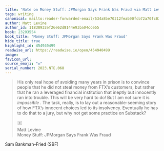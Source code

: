 ```yaml
---
title: 'Note on Money Stuff: JPMorgan Says Frank Was Fraud via Matt Levine'
tags: writing
canonical: mailto:reader-forwarded-email/534a8be70212feab90fcb72a70fc03c0
author: Matt Levine
author_id: 11838932ef26e62d8144e93ba04cce55
book: 23203554
book_title: 'Money Stuff: JPMorgan Says Frank Was Fraud'
hide_title: true
highlight_id: 454940499
readwise_url: https://readwise.io/open/454940499
image:
favicon_url:
source_emoji: "✉️"
serial_number: 2023.NTE.068
---
```

> His only real hope of avoiding many years in prison is to convince people that he did not steal money from FTX’s customers, but rather that he ran a leveraged financial institution that ineptly but innocently ran into trouble. This will be very hard to do! But I am not sure it is *impossible* . The task, really, is to lay out a reasonable-seeming story of how FTX’s innocent choices led to its insolvency. Eventually he has to do that to a jury, but why not get some practice on Substack?
> <div class="quoteback-footer"><div class="quoteback-avatar"><span class="mini-emoji"> ✉️</span></div><div class="quoteback-metadata"><div class="metadata-inner"><span style="display:none">FROM:</span><div aria-label="Matt Levine" class="quoteback-author"> Matt Levine</div><div aria-label="Money Stuff: JPMorgan Says Frank Was Fraud" class="quoteback-title"> Money Stuff: JPMorgan Says Frank Was Fraud</div></div></div></div>

Sam Bankman-Fried (SBF)